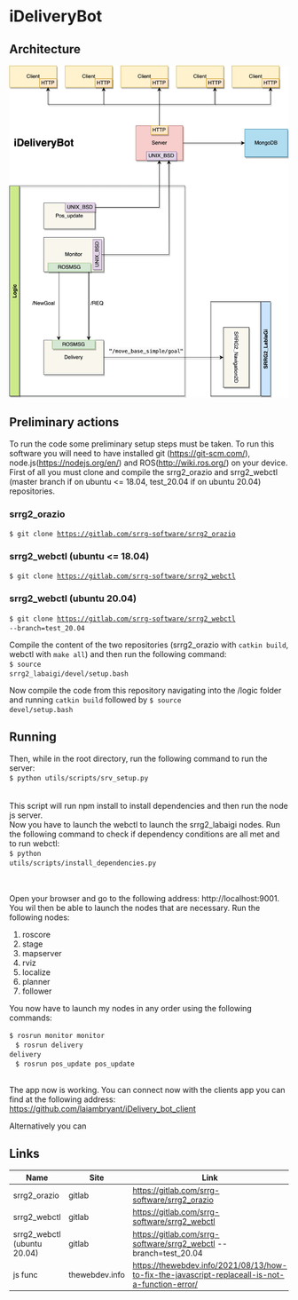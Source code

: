 # iDeliveryBot

## Architecture

![Architecture Image](/images/IDelivery_Bot.jpg)


## Preliminary actions

To run the code some preliminary setup steps must be taken. To run this software you will need to have installed git (<https://git-scm.com/>), node.js(<https://nodejs.org/en/>) and ROS(<http://wiki.ros.org/>) on your device. First of all you must clone and compile the srrg2_orazio and srrg2_webctl (master branch if on ubuntu <= 18.04, test_20.04 if on ubuntu 20.04) repositories. <br>

### <b>srrg2_orazio</b>

<code>\$ git clone <https://gitlab.com/srrg-software/srrg2_orazio> </code>

### <b> srrg2_webctl (ubuntu <= 18.04) </b>

<code>\$ git clone <https://gitlab.com/srrg-software/srrg2_webctl> </code>

### <b> srrg2_webctl (ubuntu 20.04) </b>

<code>\$ git clone <https://gitlab.com/srrg-software/srrg2_webctl> --branch=test_20.04</code> <br>

Compile the content of the two repositories (srrg2_orazio with <code>catkin build</code>, webctl with <code>make all</code>) and then run the following command:
<br> <code>\$ source srrg2_labaigi/devel/setup.bash </code> <br>

Now compile the code from this repository navigating into the /logic folder and running <code>catkin build</code> followed by <code>\$ source devel/setup.bash </code>

## Running

Then, while in the root directory, run the following command to run the server: <br>
<code>\$ python utils/scripts/srv_setup.py <br><br> </code>
This script will run npm install to install dependencies and then run the node js server. <br>
Now you have to launch the webctl to launch the srrg2_labaigi nodes. Run the following command to check if dependency conditions are all met and to run webctl:<br>
<code>\$ python utils/scripts/install_dependencies.py <br><br> </code>

Open your browser and go to the following address: http://localhost:9001. You wil then be able to launch the nodes that are necessary. Run the following nodes:<br>
1. roscore
2. stage
3. mapserver
4. rviz
5. localize
6. planner
7. follower

You now have to launch my nodes in any order using the following commands:<br>


<code>\$ rosrun monitor monitor <br> </code>
<code>\$ rosrun delivery delivery <br> </code>
<code>\$ rosrun pos_update pos_update <br> </code>
<br>

The app now is working. You can connect now with the clients app you can find at the following address: https://github.com/laiambryant/iDelivery_bot_client

Alternatively you can 

## Links

| Name | Site | Link |
|------|------|------|
| srrg2_orazio | gitlab |  <https://gitlab.com/srrg-software/srrg2_orazio>
| srrg2_webctl | gitlab |  <https://gitlab.com/srrg-software/srrg2_webctl>  |
srrg2_webctl (ubuntu 20.04) | gitlab | <https://gitlab.com/srrg-software/srrg2_webctl> --branch=test_20.04
|js func| thewebdev.info | <https://thewebdev.info/2021/08/13/how-to-fix-the-javascript-replaceall-is-not-a-function-error/>
